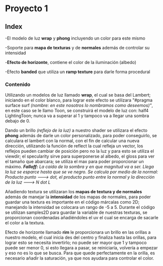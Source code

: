 # Proyecto 1

## Index
-El modelo de luz __wrap__ y __phong__ incluyendo un color para este mismo

-Soporte para __mapa de texturas__ y de __normales__ además de controlar su intensidad

-__Efecto de horizonte__, contiene el color de la iluminación (albedo)

-Efecto __banded__ que utiliza un __ramp texture__ para darle forma procedural

### Contenido
Utilizando un modelos de luz llamado __wrap__, el cual se basa del Lambert; iniciando en el color blanco, para lograr este efecto se utilizara "#pragma surface surf _(nombre: en este nosotros lo nombramos como deseemos)"_, en este caso se le llamo Toon, se construirá el modelo de luz con: half4 LightingToon; nunca va a superar al 1 y tampoco va a llegar una sombra debajo de 0.

Dando un brillo _(reflejo de la luz)_ a nuestro shader se utilizara el efecto __phong__ además de darle un color personalizado, para poder conseguirlo, se calculara el lambert con la normal, con el fin de calcular una nueva dirección, utilizando la función de reflect la cual refleja un vector, los reflejos pueden cambiar de posición pero no la luz y para esto se utiliza el viewdir; el specularity sirve para superponerse al albedo, el gloss para ver el tamaño que abarcara; se utiliza el max para poder proporcionar un máximo. ___Falloff:__ La caída de la sombra y en que magnitud va a ser. Llega la luz se esparce hasta que se ve negro.
Se calcula por medio de la normal: Producto punto ---> dot, el producto punto entre la normal y la dirección de la luz ---> N dot L_

Añadiendo textura se utilizaran los __mapas de textura y de normales__ además de manejar la __intensidad__ de los mapas de normales, para poder guardar una textura es importante en el código márcalas como 2D; manejando la intensidad se colocara un rango de -5 a 5. Durante el código se utilizan samples2D para guardar la variable de nuestras texturas, se proporcionan coordenadas añadiéndoles el uv el cual se encarga de sacarle el color a la textura.

Efecto de horizonte llamado __rim__ le proporcionara un brillo en las orillas a nuestro modelo, el cual inicia des del centro y finaliza hasta las orillas, para lograr esto se necesita invertirlo; no puede ser mayor que 1 y tampoco puede ser menor  0, si esto llegara a pasar, se reiniciaría, volvería a empezar y eso no es lo que se busca. Para que quede perfectamente en la orilla, es necesario añadir la saturación, ya que nos ayudara para controlar el color.
